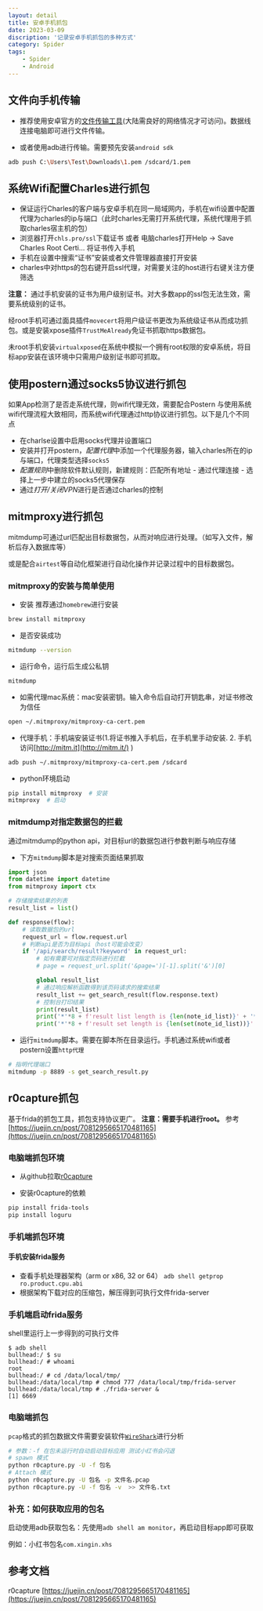 ```yaml
---
layout: detail
title: 安卓手机抓包
date: 2023-03-09
discription: '记录安卓手机抓包的多种方式'
category: Spider
tags:
    - Spider
    - Android
---
```


## 文件向手机传输
- 推荐使用安卓官方的[文件传输工具](`https://www.android.com/filetransfer/`)(大陆需良好的网络情况才可访问)。数据线连接电脑即可进行文件传输。

- 或者使用adb进行传输。需要预先安装`android sdk`
```bash macos
adb push C:\Users\Test\Downloads\1.pem /sdcard/1.pem
```

## 系统Wifi配置Charles进行抓包
- 保证运行Charles的客户端与安卓手机在同一局域网内，手机在wifi设置中配置代理为charles的ip与端口（此时charles无需打开系统代理，系统代理用于抓取charles宿主机的包）
- 浏览器打开`chls.pro/ssl`下载证书  或者 电脑charles打开Help -> Save Charles Root Certi... 将证书传入手机
- 手机在设置中搜索“证书”安装或者文件管理器直接打开安装
- charles中对https的包右键开启ssl代理，对需要关注的host进行右键关注方便筛选

**注意：**
通过手机安装的证书为用户级别证书。对大多数app的ssl包无法生效，需要系统级别的证书。

经root手机可通过面具插件`movecert`将用户级证书更改为系统级证书从而成功抓包。或是安装xpose插件`TrustMeAlready`免证书抓取https数据包。

未root手机安装`virtualxposed`在系统中模拟一个拥有root权限的安卓系统，将目标app安装在该环境中只需用户级别证书即可抓取。

## 使用postern通过socks5协议进行抓包
如果App检测了是否走系统代理，则wifi代理无效，需要配合Postern
与使用系统wifi代理流程大致相同，而系统wifi代理通过http协议进行抓包。以下是几个不同点
- 在charlse设置中启用socks代理并设置端口
- 安装并打开postern，*配置代理*中添加一个代理服务器，输入charles所在的ip与端口，代理类型选择`socks5`
- *配置规则*中删除软件默认规则，新建规则：匹配所有地址 - 通过代理连接 - 选择上一步中建立的socks5代理保存
- 通过*打开/关闭VPN*进行是否通过charles的控制

## mitmproxy进行抓包
mitmdump可通过url匹配出目标数据包，从而对响应进行处理。（如写入文件，解析后存入数据库等）

或是配合`airtest`等自动化框架进行自动化操作并记录过程中的目标数据包。

### mitmproxy的安装与简单使用
- 安装 推荐通过`homebrew`进行安装
``` bash macos
brew install mitmproxy
```

- 是否安装成功
```bash macos
mitmdump --version
```

- 运行命令，运行后生成公私钥
```bash macos
mitmdump
```

- 如需代理mac系统：mac安装密钥。输入命令后自动打开钥匙串，对证书修改为信任
```bash macos
open ~/.mitmproxy/mitmproxy-ca-cert.pem
```

- 代理手机：手机端安装证书(1.将证书推入手机后，在手机里手动安装. 2. 手机访问[http://mitm.it](http://mitm.it/) )
```bash macos
adb push ~/.mitmproxy/mitmproxy-ca-cert.pem /sdcard
```

- python环境启动
```bash macos
pip install mitmproxy  # 安装
mitmproxy  # 启动
```

### mitmdump对指定数据包的拦截
通过mitmdump的python api，对目标url的数据包进行参数判断与响应存储

- 下方`mitmdump`脚本是对搜索页面结果抓取
```python
import json
from datetime import datetime
from mitmproxy import ctx

# 存储搜索结果的列表
result_list = list()

def response(flow):
    # 读取数据包的url
    request_url = flow.request.url
    # 判断api是否为目标api（host可能会改变）
    if '/api/search/result?keyword' in request_url:
        # 如有需要可对指定页码进行拦截
        # page = request_url.split('&page=')[-1].split('&')[0]

        global result_list
        # 通过响应解析函数得到该页码请求的搜索结果
        result_list += get_search_result(flow.response.text)
        # 控制台打印结果
        print(result_list)
        print('*'*8 + f'result list length is {len(note_id_list)}' + '*'*8)
        print('*'*8 + f'result set length is {len(set(note_id_list))}' + '*'*8)
```
- 运行`mitmdump`脚本。需要在脚本所在目录运行。手机通过系统wifi或者postern设置`http代理`
```bash macos
# 指明代理端口
mitmdump -p 8889 -s get_search_result.py
```


## r0capture抓包

基于frida的抓包工具，抓包支持协议更广。
**注意：需要手机进行root。**
参考[https://juejin.cn/post/7081295665170481165](https://juejin.cn/post/7081295665170481165)

### 电脑端抓包环境

- 从github拉取[r0capture](https://github.com/r0ysue/r0capture)

- 安装r0capture的依赖
```bash macos
pip install frida-tools
pip install loguru
```

### 手机端抓包环境

#### 手机安装frida服务

- 查看手机处理器架构（arm or x86, 32 or 64） `adb shell getprop ro.product.cpu.abi`
- 根据架构下载对应的压缩包，解压得到可执行文件frida-server

### 手机端启动frida服务

shell里运行上一步得到的可执行文件

```shell
$ adb shell
bullhead:/ $ su 
bullhead:/ # whoami
root
bullhead:/ # cd /data/local/tmp/
bullhead:/data/local/tmp # chmod 777 /data/local/tmp/frida-server
bullhead:/data/local/tmp # ./frida-server &
[1] 6669
```

### 电脑端抓包
`pcap`格式的抓包数据文件需要安装软件[`WireShark`](https://www.wireshark.org/)进行分析

```bash macos
# 参数：-f 在包未运行时自动启动目标应用 测试小红书会闪退
# spawn 模式
python r0capture.py -U -f 包名
# Attach 模式
python r0capture.py -U 包名 -p 文件名.pcap
python r0capture.py -U -f 包名 -v  >> 文件名.txt
```

### 补充：如何获取应用的包名
启动使用adb获取包名：先使用`adb shell am monitor`，再启动目标app即可获取

例如：小红书包名`com.xingin.xhs`


## 参考文档
r0capture [https://juejin.cn/post/7081295665170481165](https://juejin.cn/post/7081295665170481165)
